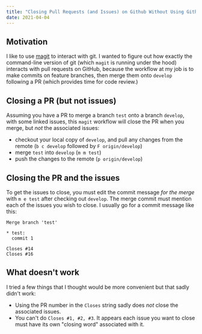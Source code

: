 ```yaml
---
title: "Closing Pull Requests (and Issues) on Github Without Using Github's Web UI"
date: 2021-04-04
---
```


## Motivation

I like to use [magit](https://magit.vc/) to interact with git. I wanted to
figure out how exactly the command-line version of git (which `magit` is running
under the hood) interacts with pull requests on GitHub, because the workflow at
my job is to make commits on feature branches, then merge them onto `develop`
following a PR (which provides time for code review.)

## Closing a PR (but not issues)

Assuming you have a PR to merge a branch `test` onto a branch `develop`, with
some linked issues, this `magit` workflow will close the PR when you merge, but
_not_ the associated issues:

- checkout your local copy of `develop`, and pull any changes from the remote
  (`b c develop` followed by `F origin/develop`)
- merge `test` into `develop` (`m m test`)
- push the changes to the remote (`p origin/develop`)

## Closing the PR and the issues

To get the issues to close, you must edit the commit message _for the merge_
with `m e test` after checking out `develop`. The merge commit must mention each
of the issues you wish to close. I usually go for a commit message like this:

```text
Merge branch 'test'

* test:
  commit 1

Closes #14
Closes #16
```

## What doesn't work

I tried a few things that I thought would be more convenient but that sadly didn't work:

- Using the PR number in the `Closes` string sadly does _not_ close the
  associated issues.
- You can't do `Closes #1, #2, #3`. It appears each issue you want to close must
  have its own "closing word" associated with it.

